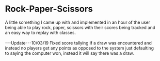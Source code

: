 # Rock-Paper-Scissors
A little something I came up with and implemented in an hour of the user being able to play rock, paper, scissors with their scores being tracked and an easy way to replay with classes.
<br><br>---Update---10/03/19
Fixed score tallying if a draw was encountered and instead no players get any points as opposed to the system just defaulting to saying the computer won, instead it will say there was a draw.
